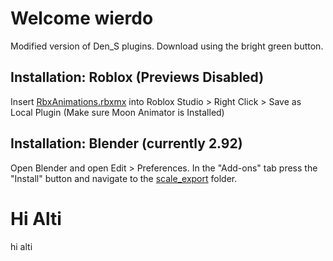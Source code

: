 # Welcome wierdo
Modified version of Den_S plugins. Download using the bright green button.

## Installation: Roblox (Previews Disabled)
Insert [RbxAnimations.rbxmx](https://github.com/kojocrash/scale-export/blob/master/RbxAnimations.rbxmx "RbxAnimations.rbxmx") into Roblox Studio > Right Click > Save as Local Plugin (Make sure Moon Animator is Installed)

## Installation: Blender (currently 2.92)
Open Blender and open Edit > Preferences. In the "Add-ons" tab press the "Install" button and navigate to the [scale_export](https://github.com/kojocrash/scale-export/tree/master/scale_export "scale_export") folder.

# Hi Alti
hi alti
